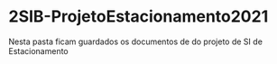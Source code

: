# 2SIB-ProjetoEstacionamento2021
Nesta pasta ficam guardados os documentos de do projeto de SI de Estacionamento
